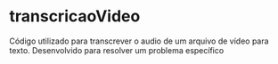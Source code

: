 # transcricaoVideo
Código utilizado para transcrever o audio de um arquivo de vídeo para texto.
Desenvolvido para resolver um problema específico
